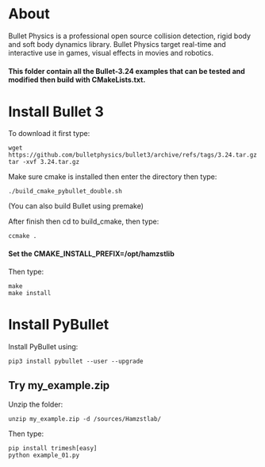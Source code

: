 # About
Bullet Physics is a professional open source collision detection, rigid body and soft body dynamics library. Bullet Physics target real-time and interactive  use in games, visual effects in movies and robotics.

#### This folder contain all the Bullet-3.24 examples that can be tested and modified then build with CMakeLists.txt.

# Install Bullet 3
To download it first type:
```
wget https://github.com/bulletphysics/bullet3/archive/refs/tags/3.24.tar.gz
tar -xvf 3.24.tar.gz
```
Make sure cmake is installed then enter the directory then type:
```
./build_cmake_pybullet_double.sh
```
(You can also build Bullet using premake)

After finish then cd to build_cmake, then type:
```
ccmake .	
```
#### Set the CMAKE_INSTALL_PREFIX=/opt/hamzstlib

Then type:
```
make
make install
```  

# Install PyBullet
Install PyBullet using:
```
pip3 install pybullet --user --upgrade
```

## Try my_example.zip

Unzip the folder:
```
unzip my_example.zip -d /sources/Hamzstlab/
```

Then type:
```
pip install trimesh[easy]
python example_01.py
```
